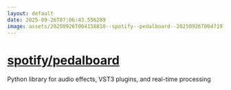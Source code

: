 ```yaml
---
layout: default
date: 2025-09-26T07:06:43.556289
image: assets/20250926T004158810--spotify--pedalboard--20250926T004719779--cropped.png
---
```


# [spotify/pedalboard](https://github.com/spotify/pedalboard)

Python library for audio effects, VST3 plugins, and real-time processing
